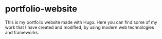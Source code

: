 # portfolio-website
This is my portfolio website made with Hugo. Here you can find some of my work that I have created and modified, by using modern web technologies and frameworks.
